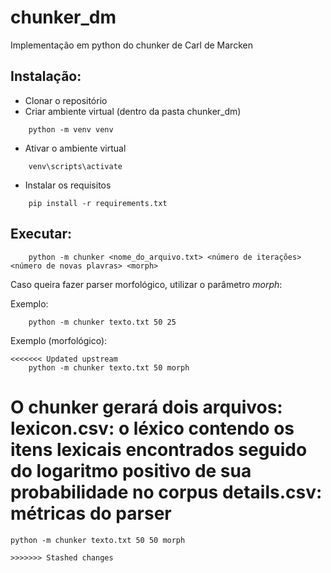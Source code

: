 # chunker_dm
 Implementação em python do chunker de Carl de Marcken

## Instalação:

- Clonar o repositório
- Criar ambiente virtual (dentro da pasta chunker_dm)

```
    python -m venv venv
```

- Ativar o ambiente virtual

```
    venv\scripts\activate
```

- Instalar os requisitos

```
    pip install -r requirements.txt
```

## Executar:

```
    python -m chunker <nome_do_arquivo.txt> <número de iterações> <número de novas plavras> <morph>
```

Caso queira fazer parser morfológico, utilizar o parâmetro *morph*:

Exemplo: 
```
    python -m chunker texto.txt 50 25
```

Exemplo (morfológico):
```
<<<<<<< Updated upstream
    python -m chunker texto.txt 50 morph
```

O chunker gerará dois arquivos:
lexicon.csv: o léxico contendo os itens lexicais encontrados seguido do logaritmo positivo de sua probabilidade no corpus
details.csv: métricas do parser
=======
    python -m chunker texto.txt 50 50 morph
```
>>>>>>> Stashed changes
